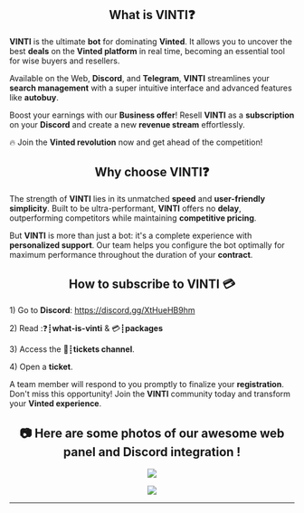 <h2 align="center">What is <strong>VINTI</strong>❓</h2>

<p><strong>VINTI</strong> is the ultimate <strong>bot</strong> for dominating <strong>Vinted</strong>. It allows you to uncover the best <strong>deals</strong> on the <strong>Vinted platform</strong> in real time, becoming an essential tool for wise buyers and resellers.</p>

<p>Available on the Web, <strong>Discord</strong>, and <strong>Telegram</strong>, <strong>VINTI</strong> streamlines your <strong>search management</strong> with a super intuitive interface and advanced features like <strong>autobuy</strong>.</p>

<p>Boost your earnings with our <strong>Business offer</strong>! Resell <strong>VINTI</strong> as a <strong>subscription</strong> on your <strong>Discord</strong> and create a new <strong>revenue stream</strong> effortlessly.</p>

<p>🔥 Join the <strong>Vinted revolution</strong> now and get ahead of the competition!</p>

<h2 align="center">Why choose <strong>VINTI</strong>❓</h2>
<p>The strength of <strong>VINTI</strong> lies in its unmatched <strong>speed</strong> and <strong>user-friendly simplicity</strong>. Built to be ultra-performant, <strong>VINTI</strong> offers no <strong>delay</strong>, outperforming competitors while maintaining <strong>competitive pricing</strong>.</p>

<p>But <strong>VINTI</strong> is more than just a bot: it's a complete experience with <strong>personalized support</strong>. Our team helps you configure the bot optimally for maximum performance throughout the duration of your <strong>contract</strong>.</p>

<h2 align="center">How to subscribe to <strong>VINTI</strong> 💳</h2>
<p>1) Go to <strong>Discord</strong>: <a href="https://discord.gg/XtHueHB9hm">https://discord.gg/XtHueHB9hm</a></p>
<p>2) Read :❓┋<strong>what-is-vinti</strong> &  💳┋<strong>packages</strong></p>
<p>3) Access the 📩┋<strong>tickets channel</strong>.</p>
<p>4) Open a <strong>ticket</strong>.</p>

<p>A team member will respond to you promptly to finalize your <strong>registration</strong>. Don't miss this opportunity! Join the <strong>VINTI</strong> community today and transform your <strong>Vinted experience</strong>.</p>

<h2 align="center">📷 Here are some photos of our awesome <strong>web panel</strong> and <strong>Discord integration</strong> !</h2>

<p align="center">
  <img align="center" src="https://cdn.discordapp.com/attachments/1162776152084066365/1342279918607929427/create-a-vinted-bot-for-the-web-and-discord.png?ex=67e33f16&is=67e1ed96&hm=dd1848c7a157a145cd2f5ef7b32d01a2647c922d0dbe22e75e337a0f6296e39f&"></img>
</p>
<p align="center">
  <img align="center" src="https://cdn.discordapp.com/attachments/1162776152084066365/1342279144523960330/Discord.png?ex=67e33e5e&is=67e1ecde&hm=96beef5598c1758b7686b580e309f169f34593a5c480e9e1108820b6d22c94f9&"></img>
</p>
<hr>


<br>
